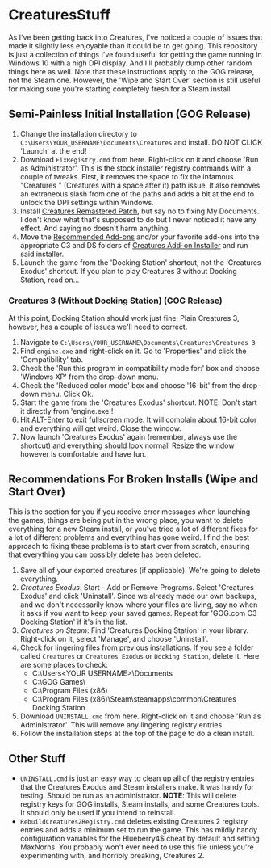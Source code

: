 # CreaturesStuff
As I've been getting back into Creatures, I've noticed a couple of issues that made it slightly less enjoyable than it could be to get going. This repository is just a collection of things I've found useful for getting the game running in Windows 10 with a high DPI display. And I'll probably dump other random things here as well. Note that these instructions apply to the GOG release, not the Steam one. However, the 'Wipe and Start Over' section is still useful for making sure you're starting completely fresh for a Steam install.

## Semi-Painless Initial Installation (GOG Release)
1. Change the installation directory to `C:\Users\YOUR_USERNAME\Documents\Creatures` and install. DO NOT CLICK 'Launch' at the end!
2. Download `FixRegistry.cmd` from here. Right-click on it and choose 'Run as Administrator'. This is the stock installer registry commands with a couple of tweaks. First, it removes the space to fix the infamous "Creatures " (Creatures with a space after it) path issue. It also removes an extraneous slash from one of the paths and adds a bit at the end to unlock the DPI settings within Windows.
3. Install [Creatures Remastered Patch](http://www.webpetz.com/creatures/remasters.php), but say no to fixing My Documents. I don't know what that's supposed to do but I never noticed it have any effect. And saying no doesn't harm anything.
4. Move the [Recommended Add-ons](https://creatures.wiki/Creatures_3_%26_Docking_Station_Community_Recommended_Fixes_and_Addons) and/or your favorite add-ons into the appropriate C3 and DS folders of [Creatures Add-on Installer](https://github.com/lisdude/CreaturesAddonInstaller) and run said installer.
5. Launch the game from the 'Docking Station' shortcut, not the 'Creatures Exodus' shortcut. If you plan to play Creatures 3 without Docking Station, read on...

### Creatures 3 (Without Docking Station) (GOG Release)
At this point, Docking Station should work just fine. Plain Creatures 3, however, has a couple of issues we'll need to correct.

1. Navigate to `C:\Users\YOUR_USERNAME\Documents\Creatures\Creatures 3`
2. Find `engine.exe` and right-click on it. Go to 'Properties' and click the 'Compatibility' tab.
3. Check the 'Run this program in compatibility mode for:' box and choose 'Windows XP' from the drop-down menu.
4. Check the 'Reduced color mode' box and choose '16-bit' from the drop-down menu. Click Ok.
5. Start the game from the 'Creatures Exodus' shortcut. NOTE: Don't start it directly from 'engine.exe'!
6. Hit ALT-Enter to exit fullscreen mode. It will complain about 16-bit color and everything will get weird. Close the window.
7. Now launch 'Creatures Exodus' again (remember, always use the shortcut) and everything should look normal! Resize the window however is comfortable and have fun.

## Recommendations For Broken Installs (Wipe and Start Over)
This is the section for you if you receive error messages when launching the games, things are being put in the wrong place, you want to delete everything for a new Steam install, or you've tried a lot of different fixes for a lot of different problems and everything has gone weird. I find the best approach to fixing these problems is to start over from scratch, ensuring that everything you can possibly delete has been deleted.

1. Save all of your exported creatures (if applicable). We're going to delete everything.
2. *Creatures Exodus*: Start - Add or Remove Programs. Select 'Creatures Exodus' and click 'Uninstall'. Since we already made our own backups, and we don't necessarily know where your files are living, say no when it asks if you want to keep your saved games. Repeat for 'GOG.com C3 Docking Station' if it's in the list.
3. *Creatures on Steam*: Find 'Creatures Docking Station' in your library. Right-click on it, select 'Manage', and choose 'Uninstall'. 
4. Check for lingering files from previous installations. If you see a folder called `Creatures` or `Creatures Exodus` or `Docking Station`, delete it. Here are some places to check:
    - C:\Users\<YOUR USERNAME>\Documents
    - C:\GOG Games\
    - C:\Program Files (x86)
    - C:\Program Files (x86)\Steam\steamapps\common\Creatures Docking Station
5. Download `UNINSTALL.cmd` from here. Right-click on it and choose 'Run as Administrator'. This will remove any lingering registry entries.
6. Follow the installation steps at the top of the page to do a clean install.

## Other Stuff
- `UNINSTALL.cmd` is just an easy way to clean up all of the registry entries that the Creatures Exodus and Steam installers make. It was handy for testing. Should be run as an administrator. **NOTE**: This will delete registry keys for GOG installs, Steam installs, and some Creatures tools. It should only be used if you intend to reinstall.
- `RebuildCreatures2Registry.cmd` deletes existing Creatures 2 registry entries and adds a minimum set to run the game. This has mildly handy configuration variables for the Blueberry4$ cheat by default and setting MaxNorns. You probably won't ever need to use this file unless you're experimenting with, and horribly breaking, Creatures 2.

